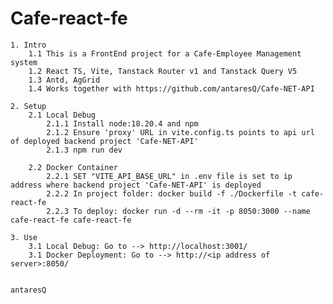 # Cafe-react-fe

	1. Intro
		1.1 This is a FrontEnd project for a Cafe-Employee Management system
		1.2 React TS, Vite, Tanstack Router v1 and Tanstack Query V5
		1.3 Antd, AgGrid
   		1.4 Works together with https://github.com/antaresQ/Cafe-NET-API

	2. Setup
		2.1 Local Debug
			2.1.1 Install node:18.20.4 and npm
  			2.1.2 Ensure 'proxy' URL in vite.config.ts points to api url of deployed backend project 'Cafe-NET-API' 
    		2.1.3 npm run dev
      		
		2.2 Docker Container
  			2.2.1 SET "VITE_API_BASE_URL" in .env file is set to ip address where backend project 'Cafe-NET-API' is deployed
			2.2.2 In project folder: docker build -f ./Dockerfile -t cafe-react-fe
  			2.2.3 To deploy: docker run -d --rm -it -p 8050:3000 --name cafe-react-fe cafe-react-fe
    
 	3. Use 
  		3.1 Local Debug: Go to --> http://localhost:3001/
		3.1 Docker Deployment: Go to --> http://<ip address of server>:8050/
		

	antaresQ
